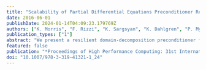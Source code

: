 ```yaml
---
title: "Scalability of Partial Differential Equations Preconditioner Resilient to Soft and Hard Faults"
date: 2016-06-01
publishDate: 2024-01-14T04:09:23.179769Z
authors: ["K. Morris", "F. Rizzi", "K. Sargsyan", "K. Dahlgren", "P. Mycek", "C. Safta", "O. Le Maître", "O. Knio", "B. Debusschere"]
publication_types: ["1"]
abstract: "We present a resilient domain-decomposition preconditioner for partial differential equations (PDEs). The algorithm reformulates the PDE as a sampling problem, followed by a solution update through data manipulation that is resilient to both soft and hard faults. We discuss an implementation based on a server-client model where all state information is held by the servers, while clients are designed solely as computational units. Servers are assumed to be “sandboxed”, while no assumption is made on the reliability of the clients. We explore the scalability of the algorithm up to ∼12k cores, build an SST/macro skeleton to extrapolate to ~50k cores, and show the resilience under simulated hard and soft faults for a 2D linear Poisson equation."
featured: false
publication: "*Proceedings of High Performance Computing: 31st International Conference, ISC High Performance 2016, Frankfurt, Germany, June 19-23, 2016*"
doi: "10.1007/978-3-319-41321-1_24"
---
```


